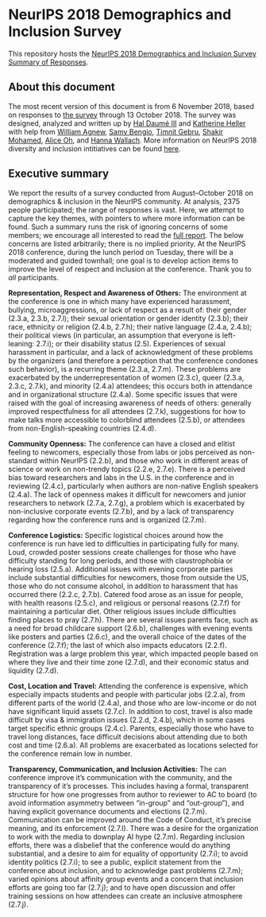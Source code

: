 # NeurIPS 2018 Demographics and Inclusion Survey

This repository hosts the [NeurIPS 2018 Demographics and Inclusion Survey Summary of Responses](neurips2018survey.pdf).

## About this document

The most recent version of this document is from 6 November 2018, based on responses to [the survey](https://www.surveymonkey.com/r/HK7F5SM) through 13 October 2018. The survey was designed, analyzed and written up by [Hal Daum&eacute; III](http://hal3.name/) and [Katherine Heller](http://www2.stat.duke.edu/~kheller/) with help from [William Agnew](https://github.com/wagnew3), [Samy Bengio](https://ai.google/research/people/bengio), [Timnit Gebru](http://ai.stanford.edu/~tgebru/), [Shakir Mohamed](https://shakirm.com/), [Alice Oh](http://uilab.kaist.ac.kr/members/aliceoh/), and [Hanna Wallach](http://dirichlet.net/). More information on NeurIPS 2018 diversity and inclusion intitiatives can be found [here](https://neurips2018inclusion.weebly.com/).

## Executive summary

We report the results of a survey conducted from August–October 2018 on demographics & inclusion in the NeurIPS community. At analysis, 2375 people participated; the range of responses is vast. Here, we attempt to capture the key themes, with pointers to where more information can be found. Such a summary runs the risk of ignoring concerns of some members; we encourage all interested to read the [full report](neurips2018survey.pdf). The below concerns are listed arbitrarily; there is no implied priority. At the NeurIPS 2018 conference, during the lunch period on Tuesday, there will be a moderated and guided townhall; one goal is to develop action items to improve the level of respect and inclusion at the conference. Thank you to *all* participants.

**Representation, Respect and Awareness of Others:** The environment at the conference is one in which many have experienced harassment, bullying, microaggressions, or lack of respect as a result of: their gender (2.3.a, 2.3.b, 2.7.l); their sexual orientation or gender identity (2.3.b); their race, ethnicity or religion (2.4.b, 2.7.h); their native language (2.4.a, 2.4.b); their political views (in particular, an assumption that everyone is left-leaning: 2.7.i); or their disability status (2.5). Experiences of sexual harassment in particular, and a lack of acknowledgment of these problems by the organizers (and therefore a perception that the conference condones such behavior), is a recurring theme (2.3.a, 2.7.m). These problems are exacerbated by the underrepresentation of women (2.3.c), queer (2.3.a, 2.3.c, 2.7.k), and minority (2.4.a) attendees; this occurs both in attendance and in organizational structure (2.4.a). Some specific issues that were raised with the goal of increasing awareness of needs of others: generally improved respectfulness for all attendees (2.7.k), suggestions for how to make talks more accessible to colorblind attendees (2.5.b), or attendees from non-English-speaking countries (2.4.d).

**Community Openness:** The conference can have a closed and elitist feeling to newcomers, especially those from labs or jobs perceived as non-standard within NeurIPS (2.2.b), and those who work in different areas of science or work on non-trendy topics (2.2.e, 2.7.e). There is a perceived bias toward researchers and labs in the U.S. in the conference and in reviewing (2.4.c), particularly when authors are non-native English speakers (2.4.a). The lack of openness makes it difficult for newcomers and junior researchers to network (2.7.a, 2.7.g), a problem which is exacerbated by non-inclusive corporate events (2.7.b), and by a lack of transparency regarding how the conference runs and is organized (2.7.m).

**Conference Logistics:** Specific logistical choices around how the conference is run have led to difficulties in participating fully for many. Loud, crowded poster sessions create challenges for those who have difficulty standing for long periods, and those with claustrophobia or hearing loss (2.5.a). Additional issues with evening corporate parties include substantial difficulties for newcomers, those from outside the US, those who do not consume alcohol, in addition to harassment that has occurred there (2.2.c, 2.7.b). Catered food arose as an issue for people, with health reasons (2.5.c), and religious or personal reasons (2.7.f) for maintaining a particular diet. Other religious issues include difficulties finding places to pray (2.7.h). There are several issues parents face, such as a need for broad childcare support (2.6.b), challenges with evening events like posters and parties (2.6.c), and the overall choice of the dates of the conference (2.7.f); the last of which also impacts educators (2.2.f). Registration was a large problem this year, which impacted people based on where they live and their time zone (2.7.d), and their economic status and liquidity (2.7.d).

**Cost, Location and Travel:** Attending the conference is expensive, which especially impacts students and people with particular jobs (2.2.a), from different parts of the world (2.4.a), and those who are low-income or do not have significant liquid assets (2.7.c). In addition to cost, travel is also made difficult by visa & immigration issues (2.2.d, 2.4.b), which in some cases target specific ethnic groups (2.4.c). Parents, especially those who have to travel long distances, face difficult decisions about attending due to both cost and time (2.6.a). All problems are exacerbated as locations selected for the conference remain low in number.

**Transparency, Communication, and Inclusion Activities:** The can conference improve it’s communication with the community, and the transparency of it’s processes. This includes having a formal, transparent structure for how one progresses from author to reviewer to AC to board (to avoid information asymmetry between “in-group” and “out-group”), and having explicit governance documents and elections (2.7.m). Communication can be improved around the Code of Conduct, it’s precise meaning, and its enforcement (2.7.l). There was a desire for the organization to work with the media to downplay AI hype (2.7.m). Regarding inclusion efforts, there was a disbelief that the conference would do anything substantial, and a desire to aim for equality of opportunity (2.7.i); to avoid identity politics (2.7.i); to see a public, explicit statement from the conference about inclusion, and to acknowledge past problems (2.7.m); varied opinions about affinity group events and a concern that inclusion efforts are going too far (2.7.j); and to have open discussion and offer training sessions on how attendees can create an inclusive atmosphere (2.7.j).

